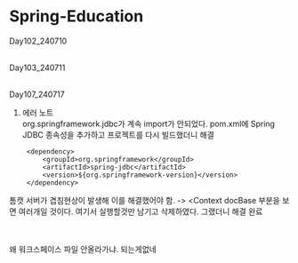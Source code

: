 # Spring-Education

Day102_240710 
<br><br>

Day103_240711
<br><br>

Day107_240717<br>
1. 에러 노트<br>
org.springframework.jdbc가 계속 import가 안되었다. pom.xml에 Spring JDBC 종속성을 추가하고 프로젝트를 다시 빌드했더니 해결

		<dependency>
		    <groupId>org.springframework</groupId>
		    <artifactId>spring-jdbc</artifactId>
		    <version>${org.springframework-version}</version>
		</dependency>


톰캣 서버가 겹침현상이 발생해 이를 해결했어야 함.
-> <Context docBase 부분을 보면 여러개일 것이다. 여기서 실행할것만 남기고 삭제하였다.
그랬더니 해결 완료<br><br><br>

왜 워크스페이스 파일 안올라가냐. 되는게없네

